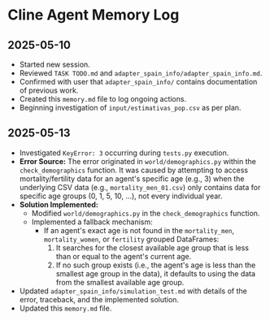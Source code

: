 # Cline Agent Memory Log

## 2025-05-10

- Started new session.
- Reviewed `TASK TODO.md` and `adapter_spain_info/adapter_spain_info.md`.
- Confirmed with user that `adapter_spain_info/` contains documentation of previous work.
- Created this `memory.md` file to log ongoing actions.
- Beginning investigation of `input/estimativas_pop.csv` as per plan.

## 2025-05-13

- Investigated `KeyError: 3` occurring during `tests.py` execution.
- **Error Source:** The error originated in `world/demographics.py` within the `check_demographics` function. It was caused by attempting to access mortality/fertility data for an agent's specific age (e.g., 3) when the underlying CSV data (e.g., `mortality_men_01.csv`) only contains data for specific age groups (0, 1, 5, 10, ...), not every individual year.
- **Solution Implemented:**
    - Modified `world/demographics.py` in the `check_demographics` function.
    - Implemented a fallback mechanism:
        - If an agent's exact age is not found in the `mortality_men`, `mortality_women`, or `fertility` grouped DataFrames:
            1. It searches for the closest available age group that is less than or equal to the agent's current age.
            2. If no such group exists (i.e., the agent's age is less than the smallest age group in the data), it defaults to using the data from the smallest available age group.
- Updated `adapter_spain_info/simulation_test.md` with details of the error, traceback, and the implemented solution.
- Updated this `memory.md` file.
